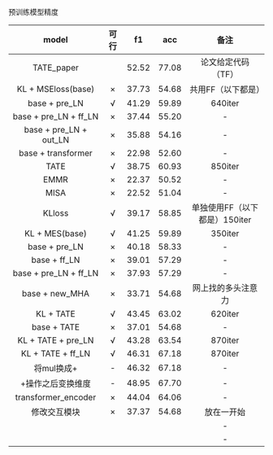 
预训练模型精度
<!--
:-    左对齐
-:	  右对齐
:-:   居中对齐
 -->
|model|可行|f1|acc|备注|
|:-:|:-:|:-:|:-:|:-:|
|TATE_paper			    | |52.52|77.08|论文给定代码（TF）|
|KL + MSEloss(base)     |×|37.73|54.68|共用FF（以下都是）|
|base + pre_LN			|√|41.29|59.89|640iter|
|base + pre_LN + ff_LN  |×|37.44|55.20|-|
|base + pre_LN + out_LN |×|35.88|54.16|-|
|base + transformer     |×|22.98|52.60|-|
|TATE					|√|38.75|60.93|850iter|
|EMMR					|×|22.37|50.52|-|
|MISA					|×|22.52|51.04|-|
|KLloss					|√|39.17|58.85|单独使用FF（以下都是）150iter|
|KL + MES(base)			|√|41.25|59.89|350iter|
|base + pre_LN			|×|40.18|58.33|-|
|base + ff_LN			|×|39.01|57.29|-|
|base + pre_LN + ff_LN	|×|37.93|57.29|-|
|base + new_MHA			|×|33.71|54.68|网上找的多头注意力|
|KL + TATE				|√|43.45|63.02|620iter|
|base + TATE			|×|37.01|54.68|-|
|KL + TATE + pre_LN		|√|43.28|63.54|870iter|
|KL + TATE + ff_LN		|√|46.31|67.18|870iter|
|将mul换成+				|-|46.32|67.18|-|
|+操作之后变换维度		|-|48.95|67.70|-|
|transformer_encoder	|×|44.04|64.06|-|
|修改交互模块				|×|37.37|54.68|放在一开始|
|||||-|
|||||-|

<!--stackedit_data:
eyJoaXN0b3J5IjpbLTU3ODc2NjY0N119
-->